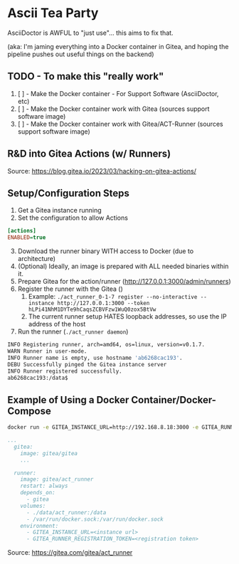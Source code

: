 Ascii Tea Party
===============
AsciiDoctor is AWFUL to "just use"... this aims to fix that.

(aka: I'm jaming everything into a Docker container in Gitea, and hoping the pipeline pushes out useful things on the backend)


TODO - To make this "really work"
---------------------------------
1. [ ] - Make the Docker container - For Support Software (AsciiDoctor, etc)
2. [ ] - Make the Docker container work with Gitea (sources support software image)
3. [ ] - Make the Docker container work with Gitea/ACT-Runner (sources support software image)

R&D into Gitea Actions (w/ Runners)
-----------------------------------
Source: https://blog.gitea.io/2023/03/hacking-on-gitea-actions/


Setup/Configuration Steps
-------------------------
1. Get a Gitea instance running
2. Set the configuration to allow Actions
```ini
[actions]
ENABLED=true
```
3. Download the runner binary WITH access to Docker (due to architecture)
4. (Optional) Ideally, an image is prepared with ALL needed binaries within it.
5. Prepare Gitea for the action/runner (http://127.0.0.1:3000/admin/runners) 
6. Register the runner with the Gitea ()
   1. Example: `./act_runner_0-1-7 register --no-interactive --instance http://127.0.0.1:3000 --token hLPi41NhM1DYTe9hCaqsZCBVFzw1WuQ0zox5BtVw`
   2. The current runner setup HATES loopback addresses, so use the IP address of the host
7. Run the runner (`./act_runner daemon`)
```bash 
INFO Registering runner, arch=amd64, os=linux, version=v0.1.7. 
WARN Runner in user-mode.                         
INFO Runner name is empty, use hostname 'ab6268cac193'. 
DEBU Successfully pinged the Gitea instance server 
INFO Runner registered successfully.              
ab6268cac193:/data$ 
```

Example of Using a Docker Container/Docker-Compose
--------------------------------------------------
```bash
docker run -e GITEA_INSTANCE_URL=http://192.168.8.18:3000 -e GITEA_RUNNER_REGISTRATION_TOKEN=<runner_token> -v /var/run/docker.sock:/var/run/docker.sock -v $PWD/data:/data --name my_runner gitea/act_runner:nightly
```
```yaml
...
  gitea:
    image: gitea/gitea
    ...

  runner:
    image: gitea/act_runner
    restart: always
    depends_on:
      - gitea
    volumes:
      - ./data/act_runner:/data
      - /var/run/docker.sock:/var/run/docker.sock
    environment:
      - GITEA_INSTANCE_URL=<instance url>
      - GITEA_RUNNER_REGISTRATION_TOKEN=<registration token>
```
Source: https://gitea.com/gitea/act_runner

